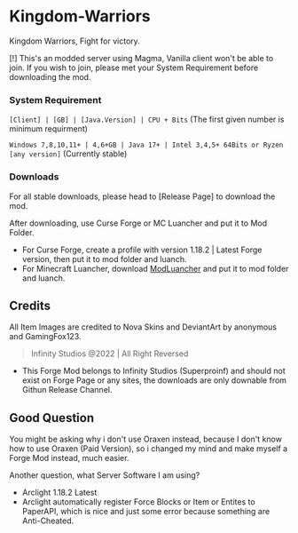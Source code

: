 # Kingdom-Warriors
Kingdom Warriors, Fight for victory.

[!] This's an modded server using Magma, Vanilla client won't be able to join. If you wish to join, please met your System Requirement before downloading the mod.

### System Requirement
`[Client] | [GB] | [Java.Version] | CPU + Bits` (The first given number is minimum requirment)

`Windows 7,8,10,11+ | 4,6+GB | Java 17+ | Intel 3,4,5+ 64Bits or Ryzen [any version]` (Currently stable)

### Downloads
For all stable downloads, please head to [Release Page] to download the mod.

After downloading, use Curse Forge or MC Luancher and put it to Mod Folder.
* For Curse Forge, create a profile with version 1.18.2 | Latest Forge version, then put it to mod folder and luanch.
* For Minecraft Luancher, download [ModLuancher](https://files.minecraftforge.net/cpw/mods/modlauncher/index.html) and put it to mod folder and luanch.

## Credits
All Item Images are credited to Nova Skins and DeviantArt by anonymous and GamingFox123.
> Infinity Studios @2022 | All Right Reversed
* This Forge Mod belongs to Infinity Studios (Superproinf) and should not exist on Forge Page or any sites, the downloads are only downable from Githun Release Channel.

## Good Question
You might be asking why i don't  use Oraxen instead, because I don't know how to use Oraxen (Paid Version), so i changed my mind and make myself a Forge Mod instead, much easier.

Another question, what Server Software I am using?
* Arclight 1.18.2 Latest
* Arclight automatically register Force Blocks or Item or Entites to PaperAPI, which is nice and just some error because something are Anti-Cheated.
